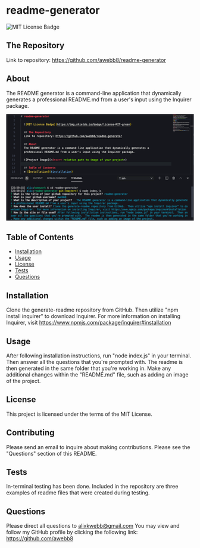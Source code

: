 # readme-generator

  ![MIT License Badge](https://img.shields.io/badge/license-MIT-green)

  ## The Repository
  Link to repository: https://github.com/awebb8/readme-generator

  ## About
  The README generator is a command-line application that dynamically generates a professional README.md from a user's input using the Inquirer package. 

  ![README Generator Image](./images/readme-generator.png)

  ## Table of Contents
  * [Installation](#installation)
  * [Usage](#usage)
  * [License](#License)
  * [Tests](#Tests)
  * [Questions](#Questions)

  ## Installation
  Clone the generate-readme repository from GitHub.  Then utilize "npm install inquirer" to download Inquirer.  For more information on installing Inquirer, visit https://www.npmjs.com/package/inquirer#installation

  ## Usage
  After following installation instructions, run "node index.js" in your terminal.  Then answer all the questions that you're prompted with.  The readme is then generated in the same folder that you're working in. Make any additional changes within the "README.md" file, such as adding an image of the project.

  ## License
  This project is licensed under the terms of the MIT License.

  ## Contributing
  Please send an email to inquire about making contributions.  Please see the "Questions" section of this README.

  ## Tests
  In-terminal testing has been done.  Included in the repository are three examples of readme files that were created during testing.

  ## Questions
  Please direct all questions to [alixkwebb@gmail.com](alixkwebb@gmail.com)
  You may view and follow my GitHub profile by clicking the following link: https://github.com/awebb8

